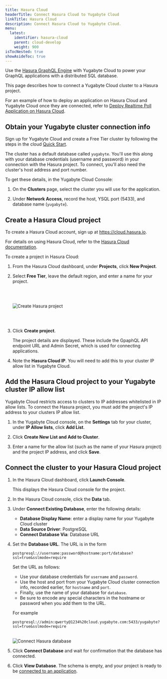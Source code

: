 ```yaml
---
title: Hasura Cloud
headerTitle: Connect Hasura Cloud to Yugabyte Cloud
linkTitle: Hasura Cloud
description: Connect Hasura Cloud to Yugabyte Cloud.
menu:
  latest:
    identifier: hasura-cloud
    parent: cloud-develop
    weight: 900
isTocNested: true
showAsideToc: true
---
```


Use the [Hasura GraphQL Engine](https://hasura.io) with Yugabyte Cloud to power your GraphQL applications with a distributed SQL database.

This page describes how to connect a Yugabyte Cloud cluster to a Hasura project.

For an example of how to deploy an application on Hasura Cloud and Yugabyte Cloud once they are connected, refer to [Deploy Realtime Poll Application on Hasura Cloud](../hasura-sample-app/).

## Obtain your Yugabyte cluster connection info

Sign up for Yugabyte Cloud and create a Free Tier cluster by following the steps in the cloud [Quick Start](../../cloud-quickstart).

The cluster has a default database called `yugabyte`. You'll use this along with your database credentials (username and password) in your connection with the Hasura project. To connect, you'll also need the cluster's host address and port number.

To get these details, in the Yugabyte Cloud Console:

1. On the **Clusters** page, select the cluster you will use for the application.

1. Under **Network Access**, record the host, YSQL port (5433), and database name (`yugabyte`).

## Create a Hasura Cloud project

To create a Hasura Cloud account, sign up at <https://cloud.hasura.io>.

For details on using Hasura Cloud, refer to the [Hasura Cloud documentation](https://hasura.io/docs/latest/graphql/cloud/index.html).

To create a project in Hasura Cloud:

1. From the Hasura Cloud dashboard, under **Projects**, click **New Project**. 

1. Select **Free Tier**, leave the default region, and enter a name for your project.

    <br/><br/>

    ![Create Hasura project](/images/deploy/yugabyte-cloud/hasura-create-project.png)

    <br/><br/>

1. Click **Create project**.

    The project details are displayed. These include the GpaphQL API endpoint URL and Admin Secret, which is used for connecting applications.

1. Note the **Hasura Cloud IP**. You will need to add this to your cluster IP allow list in Yugabyte Cloud.

## Add the Hasura Cloud project to your Yugabyte cluster IP allow list

Yugabyte Cloud restricts access to clusters to IP addresses whitelisted in IP allow lists. To connect the Hasura project, you must add the project's IP address to your clusters IP allow list.

1. In the Yugabyte Cloud console, on the **Settings** tab for your cluster, under **IP Allow lists**, click **Add List**.

1. Click **Create New List and Add to Cluster**.

1. Enter a name for the allow list (such as the name of your Hasura project) and the project IP address, and click **Save**.

## Connect the cluster to your Hasura Cloud project

1. In the Hasura Cloud dashboard, click **Launch Console**.

    This displays the Hasura Cloud console for the project.

1. In the Hasura Cloud console, click the **Data** tab.

1. Under **Connect Existing Database**, enter the following details:

    * **Database Display Name**: enter a display name for your Yugabyte Cloud cluster
    * **Data Source Driver**: PostgreSQL
    * **Connect Database Via**: Database URL

1. Set the **Database URL**. The URL is in the form 

    ```url
    postgresql://username:password@hostname:port/database?ssl=true&sslmode=require
    ```

    Set the URL as follows:

    * Use your database credentials for `username` and `password`.
    * Use the host and port from your Yugabyte Cloud cluster connection info, recorded earlier, for `hostname` and `port`.
    * Finally, use the name of your database for `database`.
    * Be sure to encode any special characters in the hostname or password when you add them to the URL.

    For example

    ```url
    postgresql://admin:qwerty@1234%20cloud.yugabyte.com:5433/yugabyte?ssl=true&sslmode=require
    ```

    \
    ![Connect Hasura database](/images/deploy/yugabyte-cloud/hasura-cloud-connect-database.png)

1. Click **Connect Database** and wait for confirmation that the database has connected.

1. Click **View Database**. The schema is empty, and your project is ready to be [connected to an application](../hasura-sample-app/).
